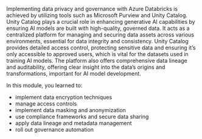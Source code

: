 Implementing data privacy and governance with Azure Databricks is achieved by utilizing tools such as Microsoft Purview and Unity Catalog. Unity Catalog plays a crucial role in enhancing generative AI capabilities by ensuring AI models are built with high-quality, governed data. It acts as a centralized platform for managing and securing data assets across various environments, essential for data integrity and consistency. Unity Catalog provides detailed access control, protecting sensitive data and ensuring it’s only accessible to approved users, which is vital for the datasets used in training AI models. The platform also offers comprehensive data lineage and auditability, offering clear insight into the data’s origins and transformations, important for AI model development.

In this module, you learned to:
- implement data encryption techniques
- manage access controls
- implement data masking and anonymization
- use compliance frameworks and secure data sharing
- apply data lineage and metadata management
- roll out governance automation